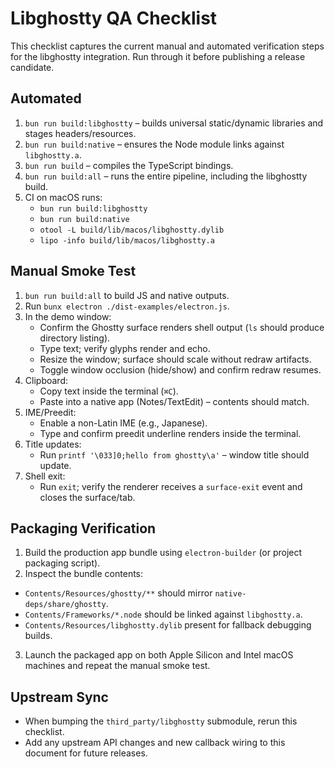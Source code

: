 # Libghostty QA Checklist

This checklist captures the current manual and automated verification steps for the libghostty integration. Run through it before publishing a release candidate.

## Automated

1. `bun run build:libghostty` – builds universal static/dynamic libraries and stages headers/resources.
2. `bun run build:native` – ensures the Node module links against `libghostty.a`.
3. `bun run build` – compiles the TypeScript bindings.
4. `bun run build:all` – runs the entire pipeline, including the libghostty build.
5. CI on macOS runs:
   - `bun run build:libghostty`
   - `bun run build:native`
   - `otool -L build/lib/macos/libghostty.dylib`
   - `lipo -info build/lib/macos/libghostty.a`

## Manual Smoke Test

1. `bun run build:all` to build JS and native outputs.
2. Run `bunx electron ./dist-examples/electron.js`.
3. In the demo window:
   - Confirm the Ghostty surface renders shell output (`ls` should produce directory listing).
   - Type text; verify glyphs render and echo.
   - Resize the window; surface should scale without redraw artifacts.
   - Toggle window occlusion (hide/show) and confirm redraw resumes.
4. Clipboard:
   - Copy text inside the terminal (`⌘C`).
   - Paste into a native app (Notes/TextEdit) – contents should match.
5. IME/Preedit:
   - Enable a non-Latin IME (e.g., Japanese).
   - Type and confirm preedit underline renders inside the terminal.
6. Title updates:
   - Run `printf '\033]0;hello from ghostty\a'` – window title should update.
7. Shell exit:
   - Run `exit`; verify the renderer receives a `surface-exit` event and closes the surface/tab.

## Packaging Verification

1. Build the production app bundle using `electron-builder` (or project packaging script).
2. Inspect the bundle contents:
  - `Contents/Resources/ghostty/**` should mirror `native-deps/share/ghostty`.
   - `Contents/Frameworks/*.node` should be linked against `libghostty.a`.
   - `Contents/Resources/libghostty.dylib` present for fallback debugging builds.
3. Launch the packaged app on both Apple Silicon and Intel macOS machines and repeat the manual smoke test.

## Upstream Sync

- When bumping the `third_party/libghostty` submodule, rerun this checklist.
- Add any upstream API changes and new callback wiring to this document for future releases.
